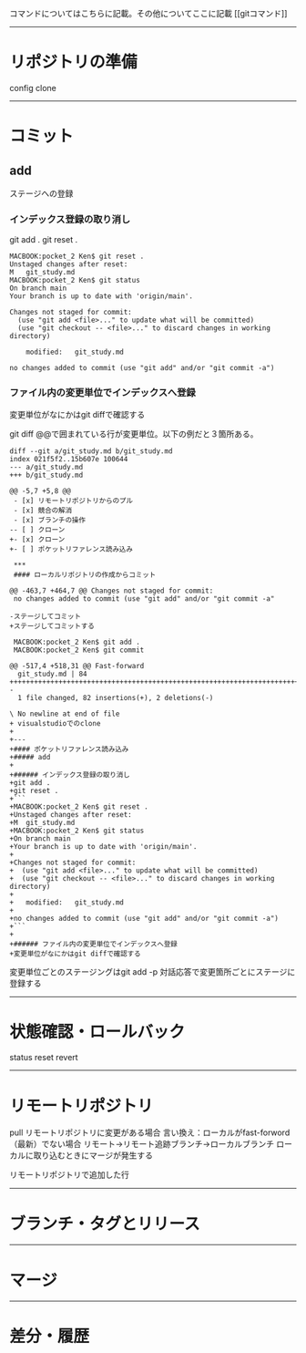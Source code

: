 
コマンドについてはこちらに記載。その他についてここに記載
[[gitコマンド]]

---
# リポジトリの準備
config
clone

---
# コミット
## add
ステージへの登録

### インデックス登録の取り消し
git add .
git reset .
```
MACBOOK:pocket_2 Ken$ git reset .
Unstaged changes after reset:
M	git_study.md
MACBOOK:pocket_2 Ken$ git status
On branch main
Your branch is up to date with 'origin/main'.

Changes not staged for commit:
  (use "git add <file>..." to update what will be committed)
  (use "git checkout -- <file>..." to discard changes in working directory)

	modified:   git_study.md

no changes added to commit (use "git add" and/or "git commit -a")
```

### ファイル内の変更単位でインデックスへ登録
変更単位がなにかはgit diffで確認する

git diff
@@で囲まれている行が変更単位。以下の例だと３箇所ある。

```
diff --git a/git_study.md b/git_study.md
index 021f5f2..15b607e 100644
--- a/git_study.md
+++ b/git_study.md
```

```
@@ -5,7 +5,8 @@
 - [x] リモートリポジトリからのプル
 - [x] 競合の解消
 - [x] ブランチの操作
-- [ ] クローン
+- [x] クローン
+- [ ] ポケットリファレンス読み込み
 
 ***
 #### ローカルリポジトリの作成からコミット
```

```
@@ -463,7 +464,7 @@ Changes not staged for commit:
 no changes added to commit (use "git add" and/or "git commit -a"
 
-ステージしてコミット
+ステージしてコミットする
 
 MACBOOK:pocket_2 Ken$ git add .
 MACBOOK:pocket_2 Ken$ git commit
```

```
@@ -517,4 +518,31 @@ Fast-forward
  git_study.md | 84 ++++++++++++++++++++++++++++++++++++++++++++++++++++++++++++++++++++++++++++++++++--
  1 file changed, 82 insertions(+), 2 deletions(-)
 
\ No newline at end of file
+ visualstudioでのclone
+
+---
+#### ポケットリファレンス読み込み
+##### add
+
+###### インデックス登録の取り消し
+git add .
+git reset .
+```
+MACBOOK:pocket_2 Ken$ git reset .
+Unstaged changes after reset:
+M	git_study.md
+MACBOOK:pocket_2 Ken$ git status
+On branch main
+Your branch is up to date with 'origin/main'.
+
+Changes not staged for commit:
+  (use "git add <file>..." to update what will be committed)
+  (use "git checkout -- <file>..." to discard changes in working directory)
+
+	modified:   git_study.md
+
+no changes added to commit (use "git add" and/or "git commit -a")
+```
+
+###### ファイル内の変更単位でインデックスへ登録
+変更単位がなにかはgit diffで確認する

```
変更単位ごとのステージングはgit add -p
対話応答で変更箇所ごとにステージに登録する

---
# 状態確認・ロールバック

status
reset
revert

---
# リモートリポジトリ

pull
リモートリポジトリに変更がある場合
言い換え：ローカルがfast-forword（最新）でない場合
リモート->リモート追跡ブランチ->ローカルブランチ
ローカルに取り込むときにマージが発生する

リモートリポジトリで追加した行

---
# ブランチ・タグとリリース


---
# マージ


---
# 差分・履歴
